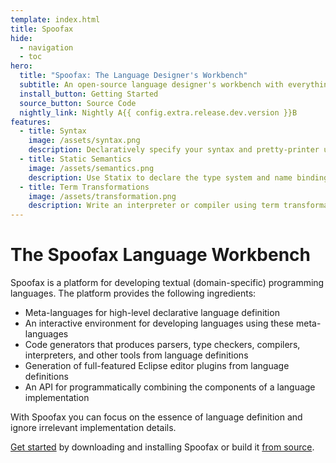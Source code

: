 ```yaml
---
template: index.html
title: Spoofax
hide:
  - navigation
  - toc
hero:
  title: "Spoofax: The Language Designer's Workbench"
  subtitle: An open-source language designer's workbench with everything you need for designing your next textual (domain-specific) programming language.
  install_button: Getting Started
  source_button: Source Code
  nightly_link: Nightly A{{ config.extra.release.dev.version }}B
features:
  - title: Syntax
    image: /assets/syntax.png
    description: Declaratively specify your syntax and pretty-printer using the Syntax Definition Formalism 3 (SDF3) language.
  - title: Static Semantics
    image: /assets/semantics.png
    description: Use Statix to declare the type system and name binding using <em>scope graphs</em>.
  - title: Term Transformations
    image: /assets/transformation.png
    description: Write an interpreter or compiler using term transformations in Stratego.
---
```


# The Spoofax Language Workbench

Spoofax is a platform for developing textual (domain-specific) programming languages.
The platform provides the following ingredients:

- Meta-languages for high-level declarative language definition
- An interactive environment for developing languages using these meta-languages
- Code generators that produces parsers, type checkers, compilers, interpreters, and other tools from language definitions
- Generation of full-featured Eclipse editor plugins from language definitions
- An API for programmatically combining the components of a language implementation

With Spoofax you can focus on the essence of language definition and ignore irrelevant implementation details.

[Get started](getting-started.md) by downloading and installing Spoofax or build it [from source](https://github.com/metaborg/spoofax-releng).
